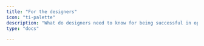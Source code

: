 ```yaml
---
title: "For the designers"
icon: "ti-palette"
description: "What do designers need to know for being successful in open source communities?"
type: "docs"

---
```

